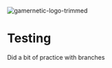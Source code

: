![gamernetic-logo-trimmed](https://user-images.githubusercontent.com/98277650/170797126-fd4d439a-643c-4f3c-b759-d043783d421c.jpg)

# Testing

Did a bit of practice with branches
